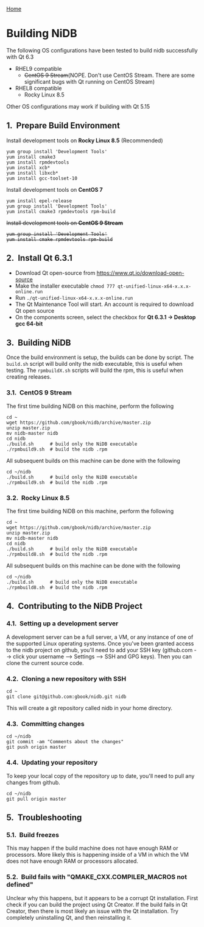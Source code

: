 <style
  type="text/css">
h1 { counter-reset: h2counter; }
h2 { counter-reset: h3counter; }
h3 { counter-reset: h4counter; }
h4 { counter-reset: h5counter; }
h5 { counter-reset: h6counter; }
h6 {}

h2:before {
    counter-increment: h2counter;
    content: counter(h2counter) ".\0000a0\0000a0";
}

h3:before {
    counter-increment: h3counter;
    content: counter(h2counter) "." counter(h3counter) ".\0000a0\0000a0";
}

h4:before {
    counter-increment: h4counter;
    content: counter(h2counter) "." counter(h3counter) "." counter(h4counter) ".\0000a0\0000a0";
}

h5:before {
    counter-increment: h5counter;
    content: counter(h2counter) "." counter(h3counter) "." counter(h4counter) "." counter(h5counter) ".\0000a0\0000a0";
}

h6:before {
    counter-increment: h6counter;
    content: counter(h2counter) "." counter(h3counter) "." counter(h4counter) "." counter(h5counter) "." counter(h6counter) ".\0000a0\0000a0";
}
</style>

<a href="index.html">Home</a>

# Building NiDB
The following OS configurations have been tested to build nidb successfully with Qt 6.3
- RHEL9 compatible
  - <strike>CentOS 9 Stream</strike>(NOPE. Don't use CentOS Stream. There are some significant bugs with Qt running on CentOS Stream)
- RHEL8 compatible
  - Rocky Linux 8.5

Other OS configurations may work if building with Qt 5.15

## Prepare Build Environment
Install development tools on **Rocky Linux 8.5** (Recommended)
```
yum group install 'Development Tools'
yum install cmake3
yum install rpmdevtools
yum install xcb*
yum install libxcb*
yum install gcc-toolset-10
```

Install development tools on **CentOS 7**
```
yum install epel-release
yum group install 'Development Tools'
yum install cmake3 rpmdevtools rpm-build
```

<strike>Install development tools on **CentOS 9 Stream**
```
yum group install 'Development Tools'
yum install cmake rpmdevtools rpm-build
```
</strike>

## Install Qt 6.3.1
   - Download Qt open-source from https://www.qt.io/download-open-source
   - Make the installer executable `chmod 777 qt-unified-linux-x64-x.x.x-online.run`
   - Run `./qt-unified-linux-x64-x.x.x-online.run`
   - The Qt Maintenance Tool will start. An account is required to download Qt open source
   - On the components screen, select the checkbox for **Qt 6.3.1 &rarr; Desktop gcc 64-bit**

## Building NiDB
Once the build environment is setup, the builds can be done by script. The `build.sh` script will build onlty the nidb executable, this is useful when testing. The `rpmbuildX.sh` scripts will build the rpm, this is useful when creating releases.

### CentOS 9 Stream
The first time building NiDB on this machine, perform the following
```
cd ~
wget https://github.com/gbook/nidb/archive/master.zip
unzip master.zip
mv nidb-master nidb
cd nidb
./build.sh      # build only the NiDB executable
./rpmbuild9.sh  # build the nidb .rpm
```
All subsequent builds on this machine can be done with the following
```
cd ~/nidb
./build.sh      # build only the NiDB executable
./rpmbuild9.sh  # build the nidb .rpm
```

### Rocky Linux 8.5
The first time building NiDB on this machine, perform the following
```
cd ~
wget https://github.com/gbook/nidb/archive/master.zip
unzip master.zip
mv nidb-master nidb
cd nidb
./build.sh      # build only the NiDB executable
./rpmbuild8.sh  # build the nidb .rpm
```
All subsequent builds on this machine can be done with the following
```
cd ~/nidb
./build.sh      # build only the NiDB executable
./rpmbuild8.sh  # build the nidb .rpm
```

## Contributing to the NiDB Project
### Setting up a development server
A development server can be a full server, a VM, or any instance of one of the supported Linux operating systems. Once you've been granted access to the nidb project on github, you'll need to add your SSH key (github.com --> click your username --> Settings --> SSH and GPG keys). Then you can clone the current source code.

### Cloning a new repository with SSH
```
cd ~
git clone git@github.com:gbook/nidb.git nidb
```
This will create a git repository called nidb in your home directory.

### Committing changes
```
cd ~/nidb
git commit -am "Comments about the changes"
git push origin master
```

### Updating your repository
To keep your local copy of the repository up to date, you'll need to pull any changes from github.
```
cd ~/nidb
git pull origin master
```

## Troubleshooting

### Build freezes
This may happen if the build machine does not have enough RAM or processors. More likely this is happening inside of a VM in which the VM does not have enough RAM or processors allocated.

### Build fails with "QMAKE_CXX.COMPILER_MACROS not defined"
Unclear why this happens, but it appears to be a corrupt Qt installation. First check if you can build the project using Qt Creator. If the build fails in Qt Creator, then there is most likely an issue with the Qt installation. Try completely uninstalling Qt, and then reinstalling it.
